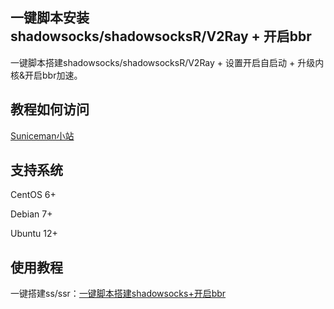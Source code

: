 一键脚本安装shadowsocks/shadowsocksR/V2Ray + 开启bbr
---

一键脚本搭建shadowsocks/shadowsocksR/V2Ray + 设置开启自启动 + 升级内核&开启bbr加速。

## 教程如何访问

[Suniceman小站](https://suniceman.com/2019/04/10/install-shadowsocks-in-one-command/)

## 支持系统

CentOS 6+

Debian 7+

Ubuntu 12+

## 使用教程

一键搭建ss/ssr：[一键脚本搭建shadowsocks+开启bbr](https://suniceman.com/2019/04/10/install-shadowsocks-in-one-command/)
  
